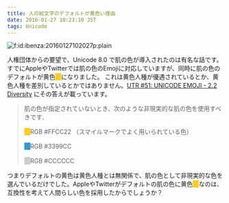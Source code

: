 ```yaml
---
title: 人の絵文字のデフォルトが黄色い理由
date: 2016-01-27 10:23:10 JST
tags: Unicode
---
```


<span itemscope itemtype="http://schema.org/Photograph"><img src="/2016/01/27/20160127102027.png" alt="f:id:ibenza:20160127102027p:plain" title="f:id:ibenza:20160127102027p:plain" class="hatena-fotolife" itemprop="image"></span>

人権団体からの要望で、Unicode 8\.0 で肌の色が導入されたのは有名な話です。
すでにAppleやTwitterでは肌の色のEmojiに対応していますが、同時に肌の色のデフォルトが黄色<span style="background-color:#FFCC22">　</span>になりました。
これは黄色人種が優遇されているとか、黄色人種を差別しているとかではありません。[UTR \#51: UNICODE EMOJI \- 2\.2 Diversity](http://unicode.org/reports/tr51/#Diversity) にその答えが載っています。

> 肌の色が指定されていないとき、次のような非現実的な肌の色を使用すべきです．
> 
> <span style="background-color:#FFCC22">　</span>RGB \#FFCC22 （スマイルマークでよく用いられている色）
> 
> <span style="background-color:#3399CC">　</span>RGB \#3399CC
> 
> <span style="background-color:#CCCCCC">　</span>RGB \#CCCCCC
> 

つまりデフォルトの黄色は黄色人種とは無関係で、肌の色として非現実的な色を選んでいるだけでした。AppleやTwitterがデフォルトの肌の色に黄色<span style="background-color:#FFCC22">　</span>なのは、互換性を考えて人間らしい色を採用したからでしょうか？

